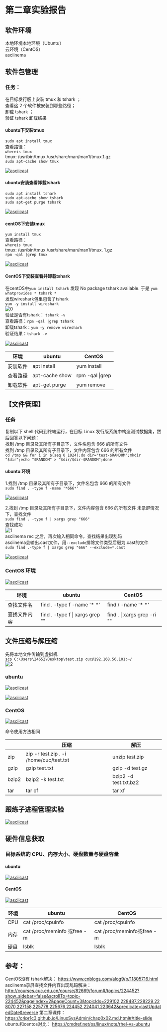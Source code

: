 # 第二章实验报告 

 ## 软件环境

 本地环境本地环境（Ubuntu）  
 云环境（CentOS）  
 asciinema  
 ## 软件包管理

 ### 任务：

 在目标发行版上安装 tmux 和 tshark ；  
 查看这 2 个软件被安装到哪些路径；  
 卸载 tshark ；  
 验证 tshark 卸载结果  

 #### ubuntu下安装tmux

 ```sudo apt install tmux```  
 查看路径：  
 ```whereis tmux```  
 tmux: /usr/bin/tmux /usr/share/man/man1/tmux.1.gz  
 ```sudo apt-cache show tmux```  

 [![asciicast](https://asciinema.org/a/rcAFvrD6aW52rwol0DqhAzRmd.svg)](https://asciinema.org/a/rcAFvrD6aW52rwol0DqhAzRmd)

 #### ubuntu安装查看卸载tshark

 ```sudo apt install tshark```  
 ```sudo apt-cache show tshark```  
 ```sudo apt-get purge tshark```   

 [![asciicast](https://asciinema.org/a/cklrUjGSAGCaFK34rsFYyPuQk.svg)](https://asciinema.org/a/cklrUjGSAGCaFK34rsFYyPuQk)  

 #### centOS下安装tmux 

 ```yum install tmux```   
 查看路径：  
 ```whereis tmux```  
 tmux: /usr/bin/tmux /usr/share/man/man1/tmux. 1.gz    
 ```rpm -qal |grep tmux```  

 [![asciicast](https://asciinema.org/a/VJN1AQ5QnGB6liygtit00v4FM.svg)](https://asciinema.org/a/VJN1AQ5QnGB6liygtit00v4FM)

 #### CentOS下安装查看并卸载tshark  

 在centOS中```yum install tshark``` 发现
 No package tshark available.
 于是 ```yum whatprovides * tshark *```  
 发现wireshark包里包含了tshark  
 ```yum -y install wireshark```  
 ![0](/chap0x02/image/wireshark.png)  
 验证是否有tshark： ```tshark -v```  
 查看路径：```rpm -qal |grep tshark```  
 卸载tshark：```yum -y remove wireshark```  
 验证结果：```tshark -v```  

 [![asciicast](https://asciinema.org/a/wpoKX7KYNm1OfYkdKnzVs2S3B.svg)](https://asciinema.org/a/wpoKX7KYNm1OfYkdKnzVs2S3B)  

 |  环境  | ubuntu  | CentOS  |
 |  ----   | ----  | ----  |
 | 安装软件  | apt install | yum install |
 | 查看路径  | apt-cache show | rpm -qal &#124;grep  |
 | 卸载软件 | apt-get purge | yum remove |


 ## 【文件管理】

 ### 任务

 复制以下 shell 代码到终端运行，在目标 Linux 发行版系统中构造测试数据集，然后回答以下问题：  
 找到 /tmp 目录及其所有子目录下，文件名包含 666 的所有文件  
 找到 /tmp 目录及其所有子目录下，文件内容包含 666 的所有文件  
 ```cd /tmp && for i in $(seq 0 1024);do dir="test-$RANDOM";mkdir "$dir";echo "$RANDOM" > "$dir/$dir-$RANDOM";done```  

 #### ubuntu 环境
 
 1.找到 /tmp 目录及其所有子目录下，文件名包含 666 的所有文件  
 ```sudo find . -type f -name '*666*'```  

 [![asciicast](https://asciinema.org/a/woUMKyRtgmk9av0BvqhcQLv9D.svg)](https://asciinema.org/a/woUMKyRtgmk9av0BvqhcQLv9D)  
 
 2.找到 /tmp 目录及其所有子目录下，文件内容包含 666 的所有文件
 未录屏情况下，查找文件    
 ```sudo find . -type f | xargs grep "666"```  
 查找成功   
 ![1](/chap0x02/image/未录屏查找文件.png)  
 asciinema rec 之后，再次输入相同命令，查找结果出现乱码   
 asciinema会输出.cast文件，用`--exclude`排除文件类型后缀为.cast的文件     
 ```sudo find .-type f | xargs grep "666" --exclude=*.cast```  

 [![asciicast](https://asciinema.org/a/GvSYfitApVyEqD81NmcGTEoJr.svg)](https://asciinema.org/a/GvSYfitApVyEqD81NmcGTEoJr)  

 ### CentOS 环境

 [![asciicast](https://asciinema.org/a/1nSobAEETUpj3AAAtMwXutCbc.svg)](https://asciinema.org/a/1nSobAEETUpj3AAAtMwXutCbc)  

 |  环境  | ubuntu  | CentOS  |
 |  ----   | ----  | ----  |
 | 查找文件名  |  find . -type f -name '*  *'| find / -name '*  *'  |
 | 查找文件内容  | find . -type f &#124; xargs grep "" |  find . &#124; xargs grep -ri "" |

 ## 文件压缩与解压缩
 
 先将本地文件传输到虚拟机    
 `scp C:\Users\24652\Desktop\test.zip cuc@192.168.56.101:~/`  
 ![2](/chap0x02/image/将文件传输到虚拟机.png)

 ### ubuntu

 [![asciicast](https://asciinema.org/a/yBHD7vPjibcdAiihn0WLB3ymG.svg)](https://asciinema.org/a/yBHD7vPjibcdAiihn0WLB3ymG)  

 [![asciicast](https://asciinema.org/a/HvT87YSFlxfUrfiCsS3JNKkT2.svg)](https://asciinema.org/a/HvT87YSFlxfUrfiCsS3JNKkT2)  

 ### CentOS

 [![asciicast](https://asciinema.org/a/IIfkx5M2FDplU4zrC2N5UmY4M.svg)](https://asciinema.org/a/IIfkx5M2FDplU4zrC2N5UmY4M)  

 命令使用方法相同   
 
 |   | 压缩  | 解压  |
 |  ----   | ----  | ----  |
 | zip  | zip -r test.zip . -i /home/cuc/test.txt | unzip test.zip |
 | gzip  | gzip test.txt | gzip -d test.gz  |
 | bzip2 | bzip2 -k test.txt | bzip2 -d test.txt.bz2 |
 | tar | tar cf | tar xf |  

 ## 跟练子进程管理实验  

 [![asciicast](https://asciinema.org/a/N0Km0tRdIZqRIm7c5Rp2ELmkF.svg)](https://asciinema.org/a/N0Km0tRdIZqRIm7c5Rp2ELmkF)
  
 ## 硬件信息获取

 ### 目标系统的 CPU、内存大小、硬盘数量与硬盘容量

 #### ubuntu

 [![asciicast](https://asciinema.org/a/xVy8Ly3DFpfXniQIAvrM1tHRx.svg)](https://asciinema.org/a/xVy8Ly3DFpfXniQIAvrM1tHRx)  

 #### CentOS

 [![asciicast](https://asciinema.org/a/r0wZmjrc0wdsNpCFzzT1c1qtj.svg)](https://asciinema.org/a/r0wZmjrc0wdsNpCFzzT1c1qtj)  

 |  环境  | ubuntu  | CentOS  |
 |  ----   | ----  | ----  |
 | CPU  | cat /proc/cpuinfo | cat /proc/cpuinfo |
 | 内存  | cat /proc/meminfo 或free -m | cat /proc/meminfo或free -m  |
 | 硬盘 | lsblk | lsblk |  

 ## 参考：

 CentOS没有 tshark解决：
 https://www.cnblogs.com/alog9/p/11805716.html
 asciinema录屏查找文件内容出现乱码解决：
 http://courses.cuc.edu.cn/course/82669/forum#/topics/224452?show_sidebar=false&scrollTo=topic-224452&pageIndex=2&pageCount=3&topicIds=229102,228487,228229,228070,227158,225778,225676,224452,224041,223642&predicate=lastUpdatedDate&reverse
 第二章课件：
 https://c4pr1c3.github.io/LinuxSysAdmin/chap0x02.md.html#/title-slide
 ubuntu和centos对比：
 https://cmdref.net/os/linux/note/rhel-vs-ubuntu
